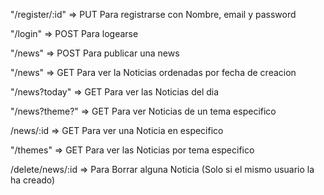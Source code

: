 

"/register/:id" => PUT Para registrarse con Nombre, email y password

"/login" => POST Para logearse

"/news" => POST Para publicar una news

"/news" => GET Para ver la Noticias ordenadas por fecha de creacion

"/news?today" => GET Para ver las Noticias del dia

"/news?theme?" => GET Para ver Noticias de un tema especifico

/news/:id => GET Para ver una Noticia en especifico

"/themes" => GET Para ver las Noticias por tema especifico

/delete/news/:id => Para Borrar alguna Noticia (Solo si el mismo usuario la ha creado)

